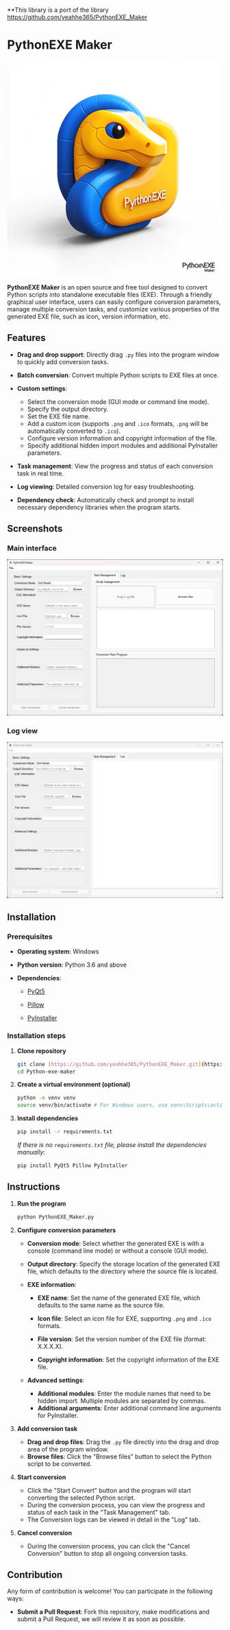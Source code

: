 **This library is a port of the library  https://github.com/yeahhe365/PythonEXE_Maker
# PythonEXE Maker

![logo](./Icons/logo.png)

**PythonEXE Maker** is an open source and free tool designed to convert Python scripts into standalone executable files (EXE). Through a friendly graphical user interface, users can easily configure conversion parameters, manage multiple conversion tasks, and customize various properties of the generated EXE file, such as icon, version information, etc.

## Features

- **Drag and drop support**: Directly drag `.py` files into the program window to quickly add conversion tasks.

- **Batch conversion**: Convert multiple Python scripts to EXE files at once.

- **Custom settings**:
  - Select the conversion mode (GUI mode or command line mode).
  - Specify the output directory.
  - Set the EXE file name.
  - Add a custom icon (supports `.png` and `.ico` formats, `.png` will be automatically converted to `.ico`).
  - Configure version information and copyright information of the file.
  - Specify additional hidden import modules and additional PyInstaller parameters.
- **Task management**: View the progress and status of each conversion task in real time.
- **Log viewing**: Detailed conversion log for easy troubleshooting.
- **Dependency check**: Automatically check and prompt to install necessary dependency libraries when the program starts.

## Screenshots

### Main interface

![image](./Screenshots/MainInterface.png)

### Log view

![image](./Screenshots/LogView.png)

## Installation

### Prerequisites

- **Operating system**: Windows

- **Python version**: Python 3.6 and above

- **Dependencies**:

  - [PyQt5](https://pypi.org/project/PyQt5/)

  - [Pillow](https://pypi.org/project/Pillow/)

  - [PyInstaller](https://pypi.org/project/PyInstaller/)

### Installation steps

1. **Clone repository**

    ```bash
    git clone [https://github.com/yeahhe365/PythonEXE_Maker.git](https://github.com/chetanjain2099/Python-exe-maker)
    cd Python-exe-maker
    ```

2. **Create a virtual environment (optional)**

    ```bash
    python -m venv venv
    source venv/bin/activate # For Windows users, use venv\Scripts\activate
    ```

3. **Install dependencies**

    ```bash
    pip install -r requirements.txt
    ```

    *If there is no `requirements.txt` file, please install the dependencies manually:*

    ```bash
    pip install PyQt5 Pillow PyInstaller
    ```

## Instructions

1. **Run the program**

    ```bash
    python PythonEXE_Maker.py
    ```

2. **Configure conversion parameters**

   - **Conversion mode**: Select whether the generated EXE is with a console (command line mode) or without a console (GUI mode).

   - **Output directory**: Specify the storage location of the generated EXE file, which defaults to the directory where the source file is located.

   - **EXE information**:

     - **EXE name**: Set the name of the generated EXE file, which defaults to the same name as the source file.

     - **Icon file**: Select an icon file for EXE, supporting `.png` and `.ico` formats.

     - **File version**: Set the version number of the EXE file (format: X.X.X.X).
     - **Copyright information**: Set the copyright information of the EXE file.
   - **Advanced settings**:
     - **Additional modules**: Enter the module names that need to be hidden import. Multiple modules are separated by commas.
     - **Additional arguments**: Enter additional command line arguments for PyInstaller.

3. **Add conversion task**

   - **Drag and drop files**: Drag the `.py` file directly into the drag and drop area of the program window.
   - **Browse files**: Click the "Browse files" button to select the Python script to be converted.

4. **Start conversion**

   - Click the "Start Convert" button and the program will start converting the selected Python script.
   - During the conversion process, you can view the progress and status of each task in the "Task Management" tab.
   - The Conversion logs can be viewed in detail in the "Log" tab.

5. **Cancel conversion**

   - During the conversion process, you can click the "Cancel Conversion" button to stop all ongoing conversion tasks.

## Contribution

Any form of contribution is welcome! You can participate in the following ways:
  - **Submit a Pull Request**: Fork this repository, make modifications and submit a Pull Request, we will review it as soon as possible.
